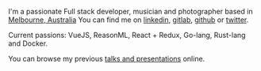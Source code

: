 I'm a passionate Full stack developer, musician and photographer based in [Melbourne, Australia](https://www.google.com.au/maps/place/Melbourne+VIC/@-37.8602828,145.079616,10z/data=!3m1!4b1!4m2!3m1!1s0x6ad646b5d2ba4df7:0x4045675218ccd90)
You can find me on [linkedin](https://au.linkedin.com/in/theatlasroom), [gitlab](https://gitlab.com/ekigbo), [github](https://github.com/theatlasroom) or [twitter](https://twitter.com/theatlasroom).

Current passions: VueJS, ReasonML, React + Redux, Go-lang, Rust-lang and Docker.

You can browse my previous [talks and presentations](https://theatlasroom.github.io/presentations/) online.
